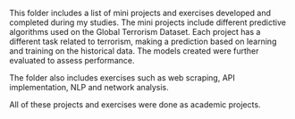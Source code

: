 This folder includes a list of mini projects and exercises developed and completed during my studies. 
The mini projects include different predictive algorithms used on the Global Terrorism Dataset. Each project has a different task
related to terrorism, making a prediction based on learning and training on the historical data. The models created were further
evaluated to assess performance. 

The folder also includes exercises such as web scraping, API implementation, NLP and network analysis.

All of these projects and exercises were done as academic projects. 
